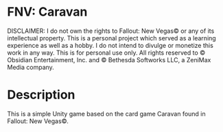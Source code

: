 # FNV: Caravan

DISCLAIMER: I do not own the rights to Fallout: New Vegas© or any of its intellectual property. This is a personal project which served as a learning experience as well as a hobby. I do not intend to divulge or monetize this work in any way. This is for personal use only. All rights reserved to © Obsidian Entertainment, Inc. and © Bethesda Softworks LLC, a ZeniMax Media company.

# Description

This is a simple Unity game based on the card game Caravan found in Fallout: New Vegas©.
